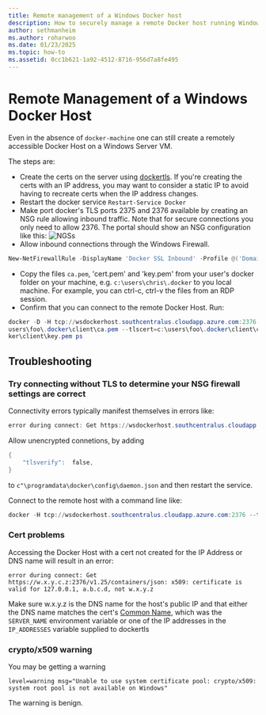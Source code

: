 ```yaml
---
title: Remote management of a Windows Docker host
description: How to securely manage a remote Docker host running Windows Server.
author: sethmanheim
ms.author: roharwoo
ms.date: 01/23/2025
ms.topic: how-to
ms.assetid: 0cc1b621-1a92-4512-8716-956d7a8fe495
---
```


# Remote Management of a Windows Docker Host

Even in the absence of `docker-machine` one can still create a remotely accessible Docker Host on a Windows Server VM.

The steps are:

* Create the certs on the server using [dockertls](https://hub.docker.com/r/stefanscherer/dockertls-windows/). If you're creating the certs with an IP address, you may want to consider a static IP to avoid having to recreate certs when the IP address changes.
* Restart the docker service `Restart-Service Docker`
* Make port docker's TLS ports 2375 and 2376 available by creating an NSG rule allowing inbound traffic. Note that for secure connections you only need to allow 2376.
  The portal should show an NSG configuration like this:
  ![NGSs](media/nsg.png)
* Allow inbound connections through the Windows Firewall.

```powershell
New-NetFirewallRule -DisplayName 'Docker SSL Inbound' -Profile @('Domain', 'Public', 'Private') -Direction Inbound -Action Allow -Protocol TCP -LocalPort 2376
```

* Copy the files `ca.pem`, 'cert.pem' and 'key.pem' from your user's docker folder on your machine, e.g. `c:\users\chris\.docker` to you local machine. For example, you can ctrl-c, ctrl-v the files from an RDP session.
* Confirm that you can connect to the remote Docker Host. Run:

```powershell
docker -D -H tcp://wsdockerhost.southcentralus.cloudapp.azure.com:2376 --tlsverify --tlscacert=c:\
users\foo\.docker\client\ca.pem --tlscert=c:\users\foo\.docker\client\cert.pem --tlskey=c:\users\foo\.doc
ker\client\key.pem ps
```

## Troubleshooting

### Try connecting without TLS to determine your NSG firewall settings are correct

Connectivity errors typically manifest themselves in errors like:

```powershell
error during connect: Get https://wsdockerhost.southcentralus.cloudapp.azure.com:2376/v1.25/version: dial tcp 13.85.27.177:2376: connectex: A connection attempt failed because the connected party did not properly respond after a period of time, or established connection failed because connected host has failed to respond.
```

Allow unencrypted connetions, by adding

```powershell
{
    "tlsverify":  false,
}
```

to `c"\programdata\docker\config\daemon.json` and then restart the service.

Connect to the remote host with a command line like:

```powershell
docker -H tcp://wsdockerhost.southcentralus.cloudapp.azure.com:2376 --tlsverify=0 version
```

### Cert problems

Accessing the Docker Host with a cert not created for the IP Address or DNS name will result in an error:

```output
error during connect: Get https://w.x.y.c.z:2376/v1.25/containers/json: x509: certificate is valid for 127.0.0.1, a.b.c.d, not w.x.y.z
```

Make sure w.x.y.z is the DNS name for the host's public IP and that either the DNS name matches the cert's [Common Name](https://www.ssl.com/faqs/common-name/), which was the `SERVER_NAME` environment variable or one of the
IP addresses in the `IP_ADDRESSES` variable supplied to dockertls

### crypto/x509 warning

You may be getting a warning

```output
level=warning msg="Unable to use system certificate pool: crypto/x509: system root pool is not available on Windows"
```

The warning is benign.
